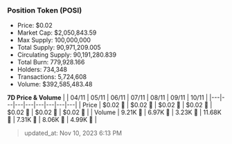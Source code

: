 
  ### Position Token (POSI)
  - Price: $0.02
  - Market Cap: $2,050,843.59
  - Max Supply: 100,000,000
  - Total Supply: 90,971,209.005
  - Circulating Supply: 90,191,280.839
  - Total Burn: 779,928.166
  - Holders: 734,348
  - Transactions: 5,724,608
  - Volume: $392,585,483.48

  **7D Price & Volume**
  | | 04&#x2F;11 | 05&#x2F;11 | 06&#x2F;11 | 07&#x2F;11 | 08&#x2F;11 | 09&#x2F;11 | 10&#x2F;11 |
  |---|---|---|---|---|---|---|---|
  | Price | $0.02 🔻 | $0.02 🚀 | $0.02 🚀 | $0.02 🔻 | $0.02 🚀 | $0.02 🔻 | $0.02 🔻 |
  | Volume | 9.21K 🚀 | 6.97K 🔻 | 3.23K 🔻 | 11.68K 🚀 | 7.31K 🔻 | 8.06K 🚀 | 4.99K 🔻 |

  > updated_at: Nov 10, 2023 6:13 PM
